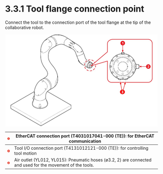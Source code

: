 # 3.3.1 Tool flange connection point

Connect the tool to the connection port of the tool flange at the tip of the collaborative robot.

![Figure 15 Tool flange connection point](../../../.gitbook/assets/tool_flange.png)

|  ![](../../../.gitbook/assets/1.png)  | EtherCAT connection port (T4031017041-000 (TE)): for EtherCAT communication                                 |
| :-----------------------------------: | ----------------------------------------------------------------------------------------------------------- |
|  ![](../../../.gitbook/assets/2.png)  | Tool I/O connection port (T4131012121-000 (TE)): for controlling tool motion                                |
|  ![](../../../.gitbook/assets/3.png)  | Air outlet (YL012, YL015): Pneumatic hoses (ø3.2, 2) are connected and used for the movement of the tools.  |
